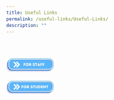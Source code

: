 ```yaml
---
title: Useful Links
permalink: /useful-links/Useful-Links/
description: ""
---
```

<br><br>

<a href="https://sites.google.com/view/cps-staff-homepage/home?pli=1"><img style="width:25%" src="/images/For Staff Button.jpg"></a>
<br><br>
<a href="/learning-platforms/"><img style="width:25%" src="/images/For Student Button.jpg"></a>
